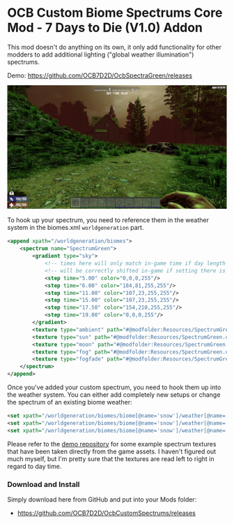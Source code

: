 # OCB Custom Biome Spectrums Core Mod - 7 Days to Die (V1.0) Addon

This mod doesn't do anything on its own, it only add
functionality for other modders to add additional lighting
("global weather illumination") spectrums.

Demo: https://github.com/OCB7D2D/OcbSpectraGreen/releases

![Green Weather](Screens/green-weather.jpg)

To hook up your spectrum, you need to reference them in the
weather system in the biomes.xml `worldgeneration` part.

```xml
<append xpath="/worldgeneration/biomes">
	<spectrum name="SpectrumGreen">
		<gradient type="sky">
			<!-- times here will only match in-game time if day length is 12h -->
			<!-- will be correctly shifted in-game if setting there is different -->
			<step time="5.00" color="0,0,0,255"/>
			<step time="6.00" color="184,81,255,255"/>
			<step time="11.00" color="107,23,255,255"/>
			<step time="15.00" color="107,23,255,255"/>
			<step time="17.50" color="154,210,255,255"/>
			<step time="19.00" color="0,0,0,255"/>
		</gradient>
		<texture type="ambient" path="#@modfolder:Resources/SpectrumGreen.unity3d?ambient"/>
		<texture type="sun" path="#@modfolder:Resources/SpectrumGreen.unity3d?sun"/>
		<texture type="moon" path="#@modfolder:Resources/SpectrumGreen.unity3d?moon"/>
		<texture type="fog" path="#@modfolder:Resources/SpectrumGreen.unity3d?fog"/>
		<texture type="fogfade" path="#@modfolder:Resources/SpectrumGreen.unity3d?fogfade"/>
	</spectrum>
</append>
```

Once you've added your custom spectrum, you need to hook them up
into the weather system. You can either add completely new setups
or change the spectrum of an existing biome weather:

```xml
<set xpath="/worldgeneration/biomes/biome[@name='snow']/weather[@name='fog']/spectrum/@name">SpectrumGreen</set>
<set xpath="/worldgeneration/biomes/biome[@name='snow']/weather[@name='snow']/spectrum/@name">SpectrumGreen</set>
<set xpath="/worldgeneration/biomes/biome[@name='snow']/weather[@name='storm']/spectrum/@name">SpectrumGreen</set>
```

Please refer to the [demo repository][1] for some example spectrum
textures that have been taken directly from the game assets. I
haven't figured out much myself, but I'm pretty sure that the
textures are read left to right in regard to day time.

### Download and Install

Simply download here from GitHub and put into your Mods folder:

- https://github.com/OCB7D2D/OcbCustomSpectrums/releases

[1]: https://github.com/OCB7D2D/OcbSpectraGreen
